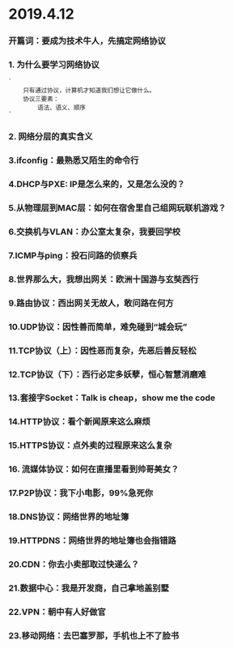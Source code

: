 2019.4.12
===

### 开篇词：要成为技术牛人，先搞定网络协议

### 1. 为什么要学习网络协议
    `
        只有通过协议，计算机才知道我们想让它做什么。
        协议三要素：
            语法、语义、顺序
    `
### 2. 网络分层的真实含义

### 3.ifconfig：最熟悉又陌生的命令行

### 4.DHCP与PXE: IP是怎么来的，又是怎么没的？

### 5.从物理层到MAC层：如何在宿舍里自己组网玩联机游戏？

### 6.交换机与VLAN：办公室太复杂，我要回学校

### 7.ICMP与ping：投石问路的侦察兵

### 8.世界那么大，我想出网关：欧洲十国游与玄奘西行

### 9.路由协议：西出网关无故人，敢问路在何方

### 10.UDP协议：因性善而简单，难免碰到“城会玩”

### 11.TCP协议（上）：因性恶而复杂，先恶后善反轻松

### 12.TCP协议（下）：西行必定多妖孽，恒心智慧消磨难

### 13.套接字Socket：Talk is cheap，show me the code

### 14.HTTP协议：看个新闻原来这么麻烦

### 15.HTTPS协议：点外卖的过程原来这么复杂

### 16. 流媒体协议：如何在直播里看到帅哥美女？

### 17.P2P协议：我下小电影，99%急死你

### 18.DNS协议：网络世界的地址簿

### 19.HTTPDNS：网络世界的地址簿也会指错路

### 20.CDN：你去小卖部取过快递么？

### 21.数据中心：我是开发商，自己拿地盖别墅

### 22.VPN：朝中有人好做官

### 23.移动网络：去巴塞罗那，手机也上不了脸书